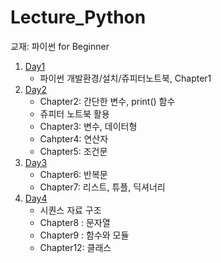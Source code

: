 # Lecture_Python

교재: 파이썬 for Beginner 

1. [Day1](Day1/README.md)
   - 파이썬 개발환경/설치/쥬피터노트북, Chapter1
2. [Day2](Day2/README.md)
   - Chapter2: 간단한 변수, print() 함수
   - 쥬피터 노트북 활용
   - Chapter3: 변수, 데이터형
   - Cahpter4: 연산자
   - Chapter5: 조건문
3. [Day3](Day3/README.md)
   - Chapter6: 반복문
   - Chapter7: 리스트, 튜플, 딕셔너리
4. [Day4](Day4/README.md)
   - 시퀀스 자료 구조
   - Chapter8 : 문자열
   - Chapter9 : 함수와 모듈
   - Chapter12: 클래스
